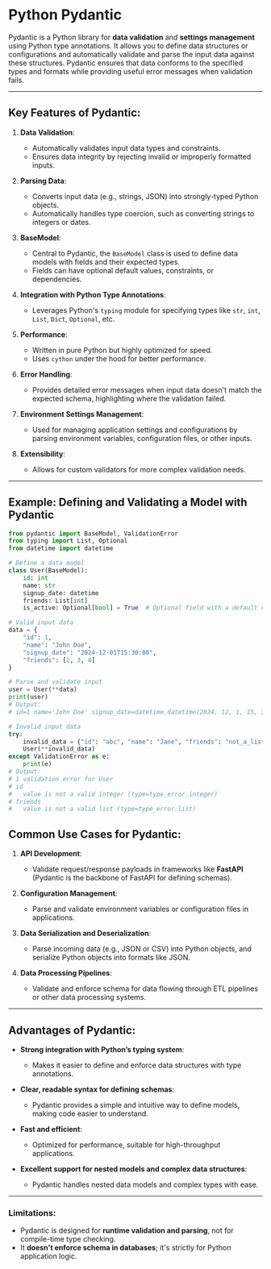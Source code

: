 # Python Pydantic

Pydantic is a Python library for **data validation** and **settings management** using Python type annotations. It allows you to define data structures or configurations and automatically validate and parse the input data against these structures. Pydantic ensures that data conforms to the specified types and formats while providing useful error messages when validation fails.

---

## Key Features of Pydantic:
1. **Data Validation**:
    - Automatically validates input data types and constraints.
    - Ensures data integrity by rejecting invalid or improperly formatted inputs.

2. **Parsing Data**:
    - Converts input data (e.g., strings, JSON) into strongly-typed Python objects.
    - Automatically handles type coercion, such as converting strings to integers or dates.

3. **BaseModel**:
    - Central to Pydantic, the `BaseModel` class is used to define data models with fields and their expected types.
    - Fields can have optional default values, constraints, or dependencies.

4. **Integration with Python Type Annotations**:
    - Leverages Python's `typing` module for specifying types like `str`, `int`, `List`, `Dict`, `Optional`, etc.

5. **Performance**:
    - Written in pure Python but highly optimized for speed.
    - Uses `cython` under the hood for better performance.

6. **Error Handling**:
    - Provides detailed error messages when input data doesn't match the expected schema, highlighting where the validation failed.

7. **Environment Settings Management**:
    - Used for managing application settings and configurations by parsing environment variables, configuration files, or other inputs.

8. **Extensibility**:
    - Allows for custom validators for more complex validation needs.

---

## Example: Defining and Validating a Model with Pydantic

```python
from pydantic import BaseModel, ValidationError
from typing import List, Optional
from datetime import datetime

# Define a data model
class User(BaseModel):
    id: int
    name: str
    signup_date: datetime
    friends: List[int]
    is_active: Optional[bool] = True  # Optional field with a default value

# Valid input data
data = {
    "id": 1,
    "name": "John Doe",
    "signup_date": "2024-12-01T15:30:00",
    "friends": [2, 3, 4]
}

# Parse and validate input
user = User(**data)
print(user)
# Output:
# id=1 name='John Doe' signup_date=datetime.datetime(2024, 12, 1, 15, 30) friends=[2, 3, 4] is_active=True

# Invalid input data
try:
    invalid_data = {"id": "abc", "name": "Jane", "friends": "not_a_list"}
    User(**invalid_data)
except ValidationError as e:
    print(e)
# Output:
# 1 validation error for User
# id
#   value is not a valid integer (type=type_error.integer)
# friends
#   value is not a valid list (type=type_error.list)
```

## Common Use Cases for Pydantic:
1. **API Development**:
   - Validate request/response payloads in frameworks like **FastAPI** (Pydantic is the backbone of FastAPI for defining schemas).

2. **Configuration Management**:
   - Parse and validate environment variables or configuration files in applications.

3. **Data Serialization and Deserialization**:
   - Parse incoming data (e.g., JSON or CSV) into Python objects, and serialize Python objects into formats like JSON.

4. **Data Processing Pipelines**:
   - Validate and enforce schema for data flowing through ETL pipelines or other data processing systems.

---

## Advantages of Pydantic:
- **Strong integration with Python’s typing system**:
   - Makes it easier to define and enforce data structures with type annotations.

- **Clear, readable syntax for defining schemas**:
   - Pydantic provides a simple and intuitive way to define models, making code easier to understand.

- **Fast and efficient**:
   - Optimized for performance, suitable for high-throughput applications.

- **Excellent support for nested models and complex data structures**:
   - Pydantic handles nested data models and complex types with ease.

--- 

### Limitations:
- Pydantic is designed for **runtime validation and parsing**, not for compile-time type checking.
- It **doesn't enforce schema in databases**; it's strictly for Python application logic.
